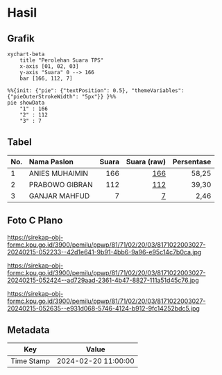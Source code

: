 # Hasil

## Grafik

```mermaid
xychart-beta
    title "Perolehan Suara TPS"
    x-axis [01, 02, 03]
    y-axis "Suara" 0 --> 166
    bar [166, 112, 7]
```

```mermaid
%%{init: {"pie": {"textPosition": 0.5}, "themeVariables": {"pieOuterStrokeWidth": "5px"}} }%%
pie showData
    "1" : 166
    "2" : 112
    "3" : 7
```

## Tabel

| No. | Nama Paslon    | Suara | Suara (raw) | Persentase |
|:--- |:-------------- | -----:| -----------:| ----------:|
| 1   | ANIES MUHAIMIN | 166   | [166][p-1]  | 58,25      |
| 2   | PRABOWO GIBRAN | 112   | [112][p-2]  | 39,30      |
| 3   | GANJAR MAHFUD  | 7     | [7][p-3]    | 2,46       |


[p-1]: https://github.com/gigit-pemilu/pemilu-2024-81-maluku/blob/main/pilpres/hitung-suara/sub/81-maluku/sub/71-kota-ambon/sub/02-sirimau/sub/2003-batu-merah/sub/027-tps/sub/paslon-1.txt
[p-2]: https://github.com/gigit-pemilu/pemilu-2024-81-maluku/blob/main/pilpres/hitung-suara/sub/81-maluku/sub/71-kota-ambon/sub/02-sirimau/sub/2003-batu-merah/sub/027-tps/sub/paslon-2.txt
[p-3]: https://github.com/gigit-pemilu/pemilu-2024-81-maluku/blob/main/pilpres/hitung-suara/sub/81-maluku/sub/71-kota-ambon/sub/02-sirimau/sub/2003-batu-merah/sub/027-tps/sub/paslon-3.txt

## Foto C Plano

https://sirekap-obj-formc.kpu.go.id/3900/pemilu/ppwp/81/71/02/20/03/8171022003027-20240215-052233--42d1e641-9b91-4bb6-9a96-e95c14c7b0ca.jpg

https://sirekap-obj-formc.kpu.go.id/3900/pemilu/ppwp/81/71/02/20/03/8171022003027-20240215-052424--ad729aad-2361-4b47-8827-111a51d45c76.jpg

https://sirekap-obj-formc.kpu.go.id/3900/pemilu/ppwp/81/71/02/20/03/8171022003027-20240215-052635--e931d068-5746-4124-b912-9fc14252bdc5.jpg


## Metadata

| Key        | Value               |
| ---------- | ------------------- |
| Time Stamp | 2024-02-20 11:00:00 |



